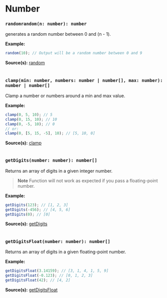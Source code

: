 # Number

### `randomrandom(n: number): number`

generates a random number between 0 and (n - 1).

**Example:**

```typescript
random(10); // Output will be a random number between 0 and 9
```

**Source(s):**
[random](https://github.com/ManiGhazaee/ts-library/blob/main/src/ts/number.ts#L4)

#

### `clamp(min: number, numbers: number | number[], max: number): number | number[]`

Clamp a number or numbers around a min and max value.

**Example:**

```typescript
clamp(0, 5, 10); // 5
clamp(0, 15, 10); // 10
clamp(0, -5, 10); // 0
// or:
clamp(0, [5, 15, -5], 10); // [5, 10, 0]
```

**Source(s):**
[clamp](https://github.com/ManiGhazaee/ts-library/blob/main/src/ts/number.ts#L11)

#

### `getDigits(number: number): number[]`

Returns an array of digits in a given integer number.

> **Note**
> Function will not work as expected if you pass a floating-point number.

**Example:**

```typescript
getDigits(123); // [1, 2, 3]
getDigits(-456); // [4, 5, 6]
getDigits(0); // [0]
```

**Source(s):**
[getDigits](https://github.com/ManiGhazaee/ts-library/blob/main/src/ts/number.ts#L33)

#

### `getDigitsFloat(number: number): number[]`

Returns an array of digits in a given floating-point number.

**Example:**

```typescript
getDigitsFloat(3.14159); // [3, 1, 4, 1, 5, 9]
getDigitsFloat(-0.123); // [0, 1, 2, 3]
getDigitsFloat(42); // [4, 2]
```

**Source(s):**
[getDigitsFloat](https://github.com/ManiGhazaee/ts-library/blob/main/src/ts/number.ts#L52)

#
